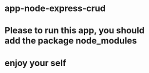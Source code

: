 # app-node-express-crud
# Please to run this app, you should add the package node_modules
# enjoy your self
